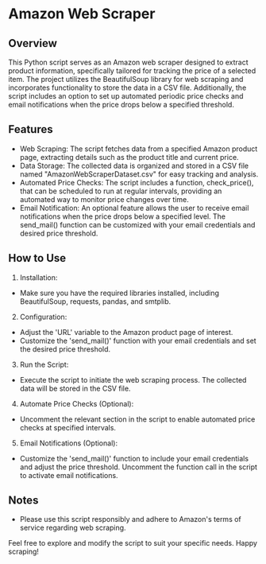 # Amazon Web Scraper
## Overview
This Python script serves as an Amazon web scraper designed to extract product information, specifically tailored for tracking the price of a selected item. The project utilizes the BeautifulSoup library for web scraping and incorporates functionality to store the data in a CSV file. Additionally, the script includes an option to set up automated periodic price checks and email notifications when the price drops below a specified threshold.

## Features
* Web Scraping: The script fetches data from a specified Amazon product page, extracting details such as the product title and current price.
* Data Storage: The collected data is organized and stored in a CSV file named "AmazonWebScraperDataset.csv" for easy tracking and analysis.
* Automated Price Checks: The script includes a function, check_price(), that can be scheduled to run at regular intervals, providing an automated way to monitor price changes over time.
* Email Notification: An optional feature allows the user to receive email notifications when the price drops below a specified level. The send_mail() function can be customized with your email credentials and desired price threshold.

## How to Use
1. Installation:

* Make sure you have the required libraries installed, including BeautifulSoup, requests, pandas, and smtplib.

2. Configuration:

* Adjust the 'URL' variable to the Amazon product page of interest.
* Customize the 'send_mail()' function with your email credentials and set the desired price threshold.

3. Run the Script:

* Execute the script to initiate the web scraping process. The collected data will be stored in the CSV file.

4. Automate Price Checks (Optional):

* Uncomment the relevant section in the script to enable automated price checks at specified intervals.

5. Email Notifications (Optional):

* Customize the 'send_mail()' function to include your email credentials and adjust the price threshold. Uncomment the function call in the script to activate email notifications.

## Notes

* Please use this script responsibly and adhere to Amazon's terms of service regarding web scraping.

Feel free to explore and modify the script to suit your specific needs. Happy scraping!

